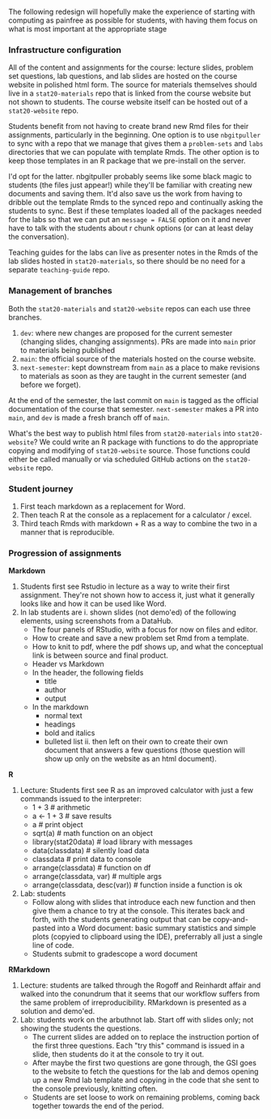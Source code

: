 The following redesign will hopefully make the experience of starting with computing as painfree as possible for students, with having them focus on what is most important at the appropriate stage


### Infrastructure configuration

All of the content and assignments for the course: lecture slides, problem set questions, lab questions, and lab slides are hosted on the course website in polished html form. The source for materials themselves should live in a `stat20-materials` repo that is linked from the course website but not shown to students. The course website itself can be hosted out of a `stat20-website` repo.

Students benefit from not having to create brand new Rmd files for their assignments, particularly in the beginning. One option is to use `nbgitpuller` to sync with a repo that we manage that gives them a `problem-sets` and `labs` directories that we can populate with template Rmds. The other option is to keep those templates in an R package that we pre-install on the server.

I'd opt for the latter. nbgitpuller probably seems like some black magic to students (the files just appear!) while they'll be familiar with creating new documents and saving them. It'd also save us the work from having to dribble out the template Rmds to the synced repo and continually asking the students to sync. Best if these templates loaded all of the packages needed for the labs so that we can put an `message = FALSE` option on it and never have to talk with the students about r chunk options (or can at least delay the conversation).

Teaching guides for the labs can live as presenter notes in the Rmds of the lab slides hosted in `stat20-materials`, so there should be no need for a separate `teaching-guide` repo.

### Management of branches

Both the `stat20-materials` and `stat20-website` repos can each use three branches.

1. `dev`: where new changes are proposed for the current semester (changing slides, changing assignments). PRs are made into `main` prior to materials being published
2. `main`: the official source of the materials hosted on the course website.
3. `next-semester`: kept downstream from `main` as a place to make revisions to materials as soon as they are taught in the current semester (and before we forget).

At the end of the semester, the last commit on `main` is tagged as the official documentation of the course that semester. `next-semester` makes a PR into `main`, and `dev` is made a fresh branch off of `main`.

What's the best way to publish html files from `stat20-materials` into `stat20-website`? We could write an R package with functions to do the appropriate copying and modifying of `stat20-website` source. Those functions could either be called manually or via scheduled GitHub actions on the `stat20-website` repo.


### Student journey

1. First teach markdown as a replacement for Word.
2. Then teach R at the console as a replacement for a calculator / excel.
3. Third teach Rmds with markdown + R as a way to combine the two in a manner that is reproducible.

### Progression of assignments

**Markdown**

1. Students first see Rstudio in lecture as a way to write their first assignment. They're not shown how to access it, just what it generally looks like and how it can be used like Word.
1. In lab students are
    i. shown slides (not demo'ed) of the following elements, using screenshots from a DataHub.
    - The four panels of RStudio, with a focus for now on files and editor.
    - How to create and save a new problem set Rmd from a template.
    - How to knit to pdf, where the pdf shows up, and what the conceptual link is between source and final product.
    - Header vs Markdown
    - In the header, the following fields
        - title
        - author
        - output
    - In the markdown
        - normal text
        - headings
        - bold and italics
        - bulleted list
    ii. then left on their own to create their own document that answers a few questions (those question will show up only on the website as an html document).

**R**

1. Lecture: Students first see R as an improved calculator with just a few commands issued to the interpreter: 
    - 1 + 3 # arithmetic
    - a <- 1 + 3 # save results
    - a # print object
    - sqrt(a) # math function on an object
    - library(stat20data) # load library with messages
    - data(classdata) # silently load data
    - classdata # print data to console
    - arrange(classdata) # function on df
    - arrange(classdata, var) # multiple args
    - arrange(classdata, desc(var)) # function inside a function is ok
1. Lab: students
    - Follow along with slides that introduce each new function and then give them a chance to try at the console. This iterates back and forth, with the students generating output that can be copy-and-pasted into a Word document: basic summary statistics and simple plots (copyied to clipboard using the IDE), preferrably all just a single line of code.
    - Students submit to gradescope a word document
    
**RMarkdown**

1. Lecture: students are talked through the Rogoff and Reinhardt affair and walked into the conundrum that it seems that our workflow suffers from the same problem of irreproducibility. RMarkdown is presented as a solution and demo'ed.
1. Lab: students work on the arbuthnot lab. Start off with slides only; not showing the students the questions.
    - The current slides are added on to replace the instruction portion of the first three questions. Each "try this" command is issued in a slide, then students do it at the console to try it out.
    - After maybe the first two questions are gone through, the GSI goes to the website to fetch the questions for the lab and demos opening up a new Rmd lab template and copying in the code that she sent to the console previously, knitting often.
    - Students are set loose to work on remaining problems, coming back together towards the end of the period.

